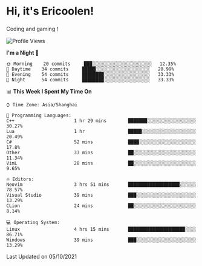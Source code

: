 # Hi, it's Ericoolen!
Coding and gaming！

<!--START_SECTION:waka-->
![Profile Views](http://img.shields.io/badge/Profile%20Views-19-blue)

**I'm a Night 🦉** 

```text
🌞 Morning    20 commits     ███░░░░░░░░░░░░░░░░░░░░░░   12.35% 
🌆 Daytime    34 commits     █████░░░░░░░░░░░░░░░░░░░░   20.99% 
🌃 Evening    54 commits     ████████░░░░░░░░░░░░░░░░░   33.33% 
🌙 Night      54 commits     ████████░░░░░░░░░░░░░░░░░   33.33%

```


📊 **This Week I Spent My Time On** 

```text
⌚︎ Time Zone: Asia/Shanghai

💬 Programming Languages: 
C++                      1 hr 29 mins        ███████░░░░░░░░░░░░░░░░░░   30.27% 
Lua                      1 hr                █████░░░░░░░░░░░░░░░░░░░░   20.49% 
C#                       52 mins             ████░░░░░░░░░░░░░░░░░░░░░   17.8% 
Other                    33 mins             ██░░░░░░░░░░░░░░░░░░░░░░░   11.34% 
VimL                     28 mins             ██░░░░░░░░░░░░░░░░░░░░░░░   9.65%

🔥 Editors: 
Neovim                   3 hrs 51 mins       ███████████████████░░░░░░   78.57% 
Visual Studio            39 mins             ███░░░░░░░░░░░░░░░░░░░░░░   13.29% 
CLion                    24 mins             ██░░░░░░░░░░░░░░░░░░░░░░░   8.14%

💻 Operating System: 
Linux                    4 hrs 15 mins       █████████████████████░░░░   86.71% 
Windows                  39 mins             ███░░░░░░░░░░░░░░░░░░░░░░   13.29%

```


 Last Updated on 05/10/2021
<!--END_SECTION:waka-->

